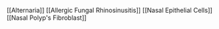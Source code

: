 [[Alternaria]]
[[Allergic Fungal Rhinosinusitis]]
[[Nasal Epithelial Cells]]
[[Nasal Polyp's Fibroblast]]
